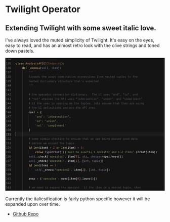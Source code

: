 # Twilight Operator
## Extending Twilight with some sweet italic love.

I've always loved the muted simplicity of Twilight.  It's easy on the eyes, easy to read, and has an almost retro look with the olive strings and toned down pastels.

![](https://raw.githubusercontent.com/SteveMcGrath/twilight-operator/master/static/screenshot-python.png)

Currently the italicsification is fairly python specific however it will be expanded upon over time.

* [Github Repo](https://github.com/SteveMcGrath/twilight-operator)